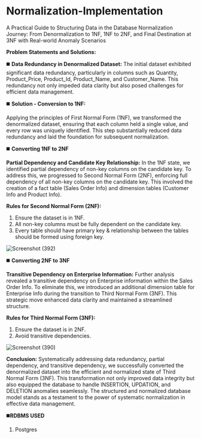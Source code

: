 # Normalization-Implementation
A Practical Guide to Structuring Data in the Database Normalization Journey: From Denormalization to 1NF, 1NF to 2NF, and Final Destination at 3NF with Real-world Anomaly Scenarios


**Problem Statements and Solutions:**

◼️ **Data Redundancy in Denormalized Dataset:**
The initial dataset exhibited significant data redundancy, particularly in columns such as Quantity, Product_Price, Product_Id, Product_Name, and Customer_Name. This redundancy not only impeded data clarity but also posed challenges for efficient data management.

◼️ **Solution - Conversion to 1NF:**

Applying the principles of First Normal Form (1NF), we transformed the denormalized dataset, ensuring that each column held a single value, and every row was uniquely identified. This step substantially reduced data redundancy and laid the foundation for subsequent normalization.

◼️ **Converting 1NF to 2NF** 

**Partial Dependency and Candidate Key Relationship:**
In the 1NF state, we identified partial dependency of non-key columns on the candidate key. To address this, we progressed to Second Normal Form (2NF), enforcing full dependency of all non-key columns on the candidate key. This involved the creation of a fact table (Sales Order Info) and dimension tables (Customer Info and Product Info). 

**Rules for Second Normal Form (2NF):**
1. Ensure the dataset is in 1NF.
2. All non-key columns must be fully dependent on the candidate key.
3. Every table should have primary key & relationship between the tables should be formed using foreign key.


![Screenshot (392)](https://github.com/Vj-r12/Normalization-Implementation/assets/123143472/86054a25-b53b-49af-835f-3d191305331a)


◼️ **Converting 2NF to 3NF**

 **Transitive Dependency on Enterprise Information:**
Further analysis revealed a transitive dependency on Enterprise information within the Sales Order Info. To eliminate this, we introduced an additional dimension table for Enterprise Info during the transition to Third Normal Form (3NF). This strategic move enhanced data clarity and maintained a streamlined structure. 

**Rules for Third Normal Form (3NF):**
1. Ensure the dataset is in 2NF.
2. Avoid transitive dependencies.


![Screenshot (390)](https://github.com/Vj-r12/Normalization-Implementation/assets/123143472/c494398c-71cf-44c6-abd3-51d6212b5dc8)

**Conclusion:**
Systematically addressing data redundancy, partial dependency, and transitive dependency, we successfully converted the denormalized dataset into the efficient and normalized state of Third Normal Form (3NF). This transformation not only improved data integrity but also equipped the database to handle INSERTION, UPDATION, and DELETION anomalies seamlessly. The structured and normalized database model stands as a testament to the power of systematic normalization in effective data management.


◼️**RDBMS USED** 
1) Postgres
